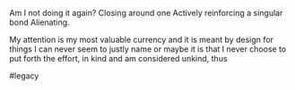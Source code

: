 Am I not doing it again?
Closing around one
Actively reinforcing a singular bond
Alienating.

My attention is my most valuable currency and it is meant by design for things I can never seem to justly name
or maybe it is that I never choose to put forth the effort,
in kind
and am considered unkind,
thus

#legacy